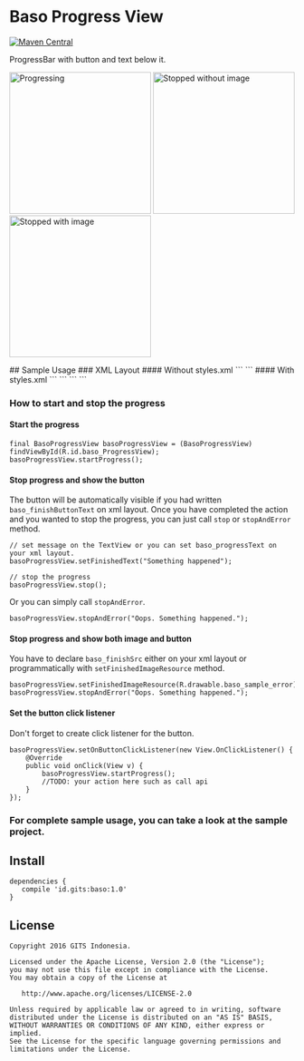 # Baso Progress View
[![Maven Central](https://maven-badges.herokuapp.com/maven-central/id.gits/baso/badge.svg?style=flat)](https://maven-badges.herokuapp.com/maven-central/id.gits/baso/) 

ProgressBar with button and text below it.
<p>
<img src="https://raw.githubusercontent.com/gitsindonesia/baso/master/image1.png" alt="Progressing" width="250"/>
<img src="https://raw.githubusercontent.com/gitsindonesia/baso/master/image2.png" alt="Stopped without image" width="250"/>
<img src="https://raw.githubusercontent.com/gitsindonesia/baso/master/image3.png" alt="Stopped with image" width="250"/>
</p>
## Sample Usage
### XML Layout
#### Without styles.xml
```
<id.gits.baso.BasoProgressView
    android:id="@+id/baso_ProgressView"
    android:layout_width="match_parent"
    android:layout_height="match_parent"
    android:layout_below="@id/baso_btnGroup"
    android:background="#FFF"
    android:gravity="center"
    app:baso_finishButtonText="Retry"
    app:baso_finishSrc="@drawable/baso_sample_error"
    app:baso_finishSrcWidth="160dp"
    app:baso_finishText="Something happened"
    app:baso_finishTextSize="18sp"
    app:baso_progressText="Loading"
/>
```
#### With styles.xml
```
<id.gits.baso.BasoProgressView
    android:id="@+id/baso_ProgressView"
    style="@style/BasoCustom"
    android:layout_width="match_parent"
    android:layout_height="match_parent"
    android:layout_below="@id/baso_btnGroup"
/>
```
```
<style name="BasoCustom">
    <item name="android:background">#FFF</item>
    <item name="baso_finishText">Something happened</item>
    <item name="baso_finishTextSize">18sp</item>
    <item name="baso_finishButtonText">Try Again</item>
    <item name="baso_progressText">Loading</item>
    <item name="baso_finishSrc">@drawable/baso_sample_error</item>
    <item name="baso_finishSrcWidth">160dp</item>
</style>
```

### How to start and stop the progress
#### Start the progress
```
final BasoProgressView basoProgressView = (BasoProgressView) findViewById(R.id.baso_ProgressView);   
basoProgressView.startProgress();
```
#### Stop progress and show the button
The button will be automatically visible if you had written ```baso_finishButtonText``` on xml layout. Once you have completed the action and you wanted to stop the progress, you can just call ```stop``` or ```stopAndError``` method.
```
// set message on the TextView or you can set baso_progressText on your xml layout.
basoProgressView.setFinishedText("Something happened");

// stop the progress
basoProgressView.stop();
```
Or you can simply call ```stopAndError```.
```
basoProgressView.stopAndError("Oops. Something happened.");
```
#### Stop progress and show both image and button
You have to declare ```baso_finishSrc``` either on your xml layout or programmatically with ```setFinishedImageResource``` method.
```
basoProgressView.setFinishedImageResource(R.drawable.baso_sample_error);
basoProgressView.stopAndError("Oops. Something happened.");
```
#### Set the button click listener
Don't forget to create click listener for the button.
```
basoProgressView.setOnButtonClickListener(new View.OnClickListener() {
    @Override
    public void onClick(View v) {
        basoProgressView.startProgress();
        //TODO: your action here such as call api
    }
});
```

### For complete sample usage, you can take a look at the sample project.

## Install
```
dependencies {
   compile 'id.gits:baso:1.0'
}
```

## License
```
Copyright 2016 GITS Indonesia.

Licensed under the Apache License, Version 2.0 (the "License");
you may not use this file except in compliance with the License.
You may obtain a copy of the License at

   http://www.apache.org/licenses/LICENSE-2.0

Unless required by applicable law or agreed to in writing, software
distributed under the License is distributed on an "AS IS" BASIS,
WITHOUT WARRANTIES OR CONDITIONS OF ANY KIND, either express or implied.
See the License for the specific language governing permissions and
limitations under the License.
```
